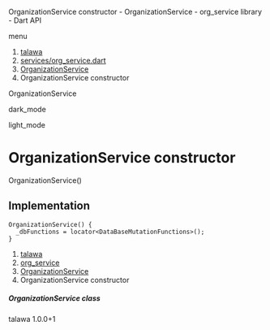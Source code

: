 




OrganizationService constructor - OrganizationService - org\_service library - Dart API







menu

1. [talawa](../../index.html)
2. [services/org\_service.dart](../../file-___home_harshil_Desktop_open-source_palisadoes_talawa_lib_services_org_service/)
3. [OrganizationService](../../file-___home_harshil_Desktop_open-source_palisadoes_talawa_lib_services_org_service/OrganizationService-class.html)
4. OrganizationService constructor

OrganizationService


dark\_mode

light\_mode




# OrganizationService constructor


OrganizationService()

## Implementation

```
OrganizationService() {
  _dbFunctions = locator<DataBaseMutationFunctions>();
}
```

 


1. [talawa](../../index.html)
2. [org\_service](../../file-___home_harshil_Desktop_open-source_palisadoes_talawa_lib_services_org_service/)
3. [OrganizationService](../../file-___home_harshil_Desktop_open-source_palisadoes_talawa_lib_services_org_service/OrganizationService-class.html)
4. OrganizationService constructor

##### OrganizationService class





talawa
1.0.0+1






